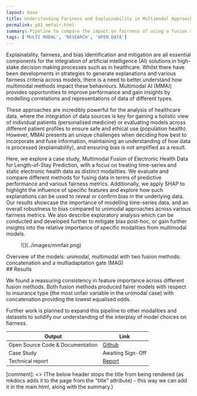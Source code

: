 ```yaml
---
layout: base
title: Understanding Fariness and Explainability in Multimodal Approaches within Healthcare
permalink: p61_mmfair.html
summary: Pipeline to compare the impact on fairness of using a fusion model versus a single modality model
tags: ['MULTI MODAL', 'RESEARCH', 'OPEN DATA']
---
```


Explainability, fairness, and bias identification and mitigation are all essential components for the
integration of artificial intelligence (AI) solutions in high-stake decision making processes such as in
healthcare. Whilst there have been developments in strategies to generate explanations and various
fairness criteria across models, there is a need to better understand how multimodal methods impact
these behaviours. Multimodal AI (MMAI) provides opportunities to improve performance and gain
insights by modelling correlations and representations of data of different types. 

These approaches are incredibly powerful for the analysis of healthcare data, where the integration of data sources is key
for gaining a holistic view of individual patients (personalised medicine) or evaluating models across
different patient profiles to ensure safe and ethical use (population health). However, MMAI presents
an unique challenges when deciding how best to incorporate and fuse information, maintaining an
understanding of how data is processed (explainability), and ensuring bias is not amplified as a result.

Here, we explore a case study, Multimodal Fusion of Electronic Health Data for Length-of-Stay
Prediction, with a focus on treating time-series and static electronic health data as distinct modalities.
We evaluate and compare different methods for fusing data in terms of predictive performance and
various fairness metrics. Additionally, we apply SHAP to highlight the influence of specific features
and explore how such explanations can be used to reveal or confirm bias in the underlying data. Our
results showcase the importance of modelling time-series data, and an overall robustness to bias
compared to unimodal approaches across various fairness metrics. We also describe exploratory
analysis which can be conducted and developed further to mitigate bias post-hoc, or gain further
insights into the relative importance of specific modalities from multimodal models.

<figure markdown>
![](../images/mmfair.png)
</figure>
<figcaption>Overview of the models: unimodal, multimodal with two fusion methods: concatenation and a multiadaptation gate (MAG)</figcaption>
## Results

We found a reassuring consistency in feature importance across different fusion methods.  Both fusion methods produced fairer models with respect to insurance type (the most unfair variable in the unimodal case) with concatenation providing the lowest equalised odds.

Further work is planned to expand this pipeline to other modalities and datasets to solidify our understanding of the interplay of model choices on fiarness.

| Output | Link |
| ---- | ---- |
| Open Source Code & Documentation | [Github](https://github.com/nhsengland/mm-healthfair) |
| Case Study | Awaiting Sign-Off |
| Technical report | [Report](https://github.com/nhsengland/mm-healthfair/blob/main/report/NHSE_Internship_Project_Multimodal_XAI.pdf) |

[comment]: <> (The below header stops the title from being rendered (as mkdocs adds it to the page from the "title" attribute) - this way we can add it in the main.html, along with the summary.)
#
